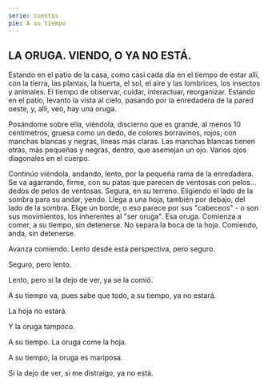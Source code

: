 ```yaml
---
serie: cuentos
pie: A su tiempo
---
```


## LA ORUGA. VIENDO, O YA NO ESTÁ.

Estando en el patio de la casa, como casi cada día en el tiempo de estar allí, con la tierra, las plantas, la huerta, el sol, el aire y las lombrices, los insectos y animales. El tiempo de observar, cuidar, interactuar, reorganizar. Estando en el patio, levanto la vista al cielo, pasando por la enredadera de la pared oeste, y, allí, veo, hay una oruga.

Posándome sobre ella, viéndola, discierno que es grande, al menos 10 centímetros, gruesa como un dedo, de colores borravinos, rojos, con manchas blancas y negras, líneas más claras. Las manchas blancas tienen otras, más pequeñas y negras, dentro, que asemejan un ojo. Varios ojos diagonales en el cuerpo.

Continúo viéndola, andando, lento, por la pequeña rama de la enredadera. Se va agarrando, firme, con su patas que parecen de ventosas con pelos… dedos de pelos de ventosas. Segura, en su terreno. Eligiendo el lado de la sombra para su andar, yendo. Llega a una hoja, también por debajo, del lado de la sombra. Elige un borde, o eso parece por sus "cabeceos" - o son sus movimientos, los inherentes al "ser oruga". Esa oruga.
Comienza a comer, a su tiempo, sin detenerse. No separa la boca de la hoja. Comiendo, anda, sin detenerse.

Avanza comiendo. Lento desde esta perspectiva, pero seguro.

Seguro, pero lento.

Lento, pero si la dejo de ver, ya se la comió.

A su tiempo va, pues sabe que todo, a su tiempo, ya no estará.

La hoja no estará.

Y la oruga tampoco.

A su tiempo. La oruga come la hoja.

A su tiempo, la oruga es mariposa.

Si la dejo de ver, si me distraigo, ya no está.
